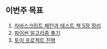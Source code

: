 ## 이번주 목표

1. [자바스크립트 패턴과 테스트 책 5장 정리](https://github.com/sunivers/javascript-pattern-test/blob/master/2%EB%B6%80_%ED%8C%A8%ED%84%B4%EC%9D%84_%EC%9D%91%EC%9A%A9%ED%95%9C_%EC%BD%94%EB%93%9C_%ED%85%8C%EC%8A%A4%ED%8C%85/05_%EC%BD%9C%EB%B0%B1_%ED%8C%A8%ED%84%B4.md)
2. [파이썬 알고리즘 풀기](https://github.com/sunivers/Study__Algorithm/commit/b0e0e25007ca96ec66d7af6e5f883030baf07e6c)
3. [토이 프로젝트 진행](https://user-images.githubusercontent.com/26291081/102717573-973b5b80-4326-11eb-98f3-adf08d8c44e9.png)